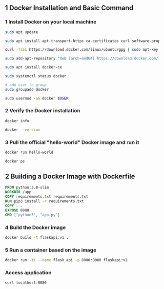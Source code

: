 ## 1 Docker Installation and Basic Command

### 1 Install Docker on your local machine

```bash
sudo apt update

sudo apt install apt-transport-https ca-certificates curl software-properties-common

curl -fsSL https://download.docker.com/linux/ubuntu/gpg | sudo apt-key add -

sudo add-apt-repository "deb [arch=amd64] https://download.docker.com/linux/ubuntu noble stable"

sudo apt install docker-ce

sudo systemctl status docker

# add user to group
sudo groupadd docker

sudo usermod -aG docker $USER
```

### 2 Verify the Docker installation

```bash
docker info

docker --version
```

### 3 Pull the official "hello-world" Docker image and run it

```bash
docker run hello-world

docker ps
```

## 2 Building a Docker Image with Dockerfile

```Dockerfile
FROM python:3.8-slim
WORKDIR /app
COPY requirements.txt requirements.txt
RUN pip3 install -r requirements.txt
COPY . .
EXPOSE 8080
CMD ["python3", "app.py"]
```

### 4 Build the Docker image 
```bash
docker build -t flaskapi:v1 .
```

### 5 Run a container based on the image
```bash
docker run -it --name flask_api -p 8080:8080 flaskapi:v1
```

### Access application
```bash
curl localhost:8080
```
